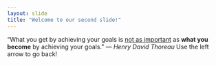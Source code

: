 ```yaml
---
layout: slide
title: "Welcome to our second slide!" 
---
```

“What you get by achieving your goals is <u>not as important</u> as <b>what you become</b> by achieving your goals.” — <i>Henry David Thoreau</i>
Use the left arrow to go back!
